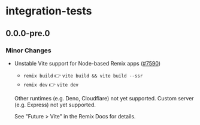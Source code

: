 # integration-tests

## 0.0.0-pre.0

### Minor Changes

- Unstable Vite support for Node-based Remix apps ([#7590](https://github.com/remix-run/remix/pull/7590))

  - `remix build` 👉 `vite build && vite build --ssr`
  - `remix dev` 👉 `vite dev`

  Other runtimes (e.g. Deno, Cloudflare) not yet supported.
  Custom server (e.g. Express) not yet supported.

  See "Future > Vite" in the Remix Docs for details.
